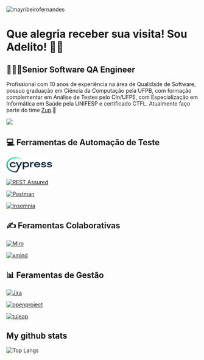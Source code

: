 <p align="left"> <img src="https://komarev.com/ghpvc/?username=adelitofarias&label=Profile%20views&color=0e75b6&style=flat" alt="mayribeirofernandes" /> </p>

# Que alegria receber sua visita! Sou Adelito! 👋😄

## 👨🏻‍💻Senior Software QA Engineer
Profissional com 10 anos de experiência na área de Qualidade de Software, possuo graduação em Ciência da Computação pela UFPB, com formação complementar em Análise de Testes pelo CIn/UFPE, com Especialização em Informática em Saúde pela UNIFESP e certificado CTFL. Atualmente faço parte do time [Zup](https://www.zup.com.br/).🎉

[<img src="https://img.shields.io/badge/linkedin-%230077B5.svg?&style=for-the-badge&logo=linkedin&logoColor=white" />](https://www.linkedin.com/in/adelito/)

## 💻 Ferramentas de Automação de Teste

<p align="left"> 
   <a href="https://www.cypress.io/" target="_blank"> <img src="https://github.com/cypress-io/cypress/raw/develop/assets/cypress-logo-light.png" alt="Cypress.io" width="120" height="40"/> </a>   
</p>

<p align="left"> <a href="https://rest-assured.io/" target="_blank"> <img src="https://rest-assured.io/img/name-transparent.png" alt="REST Assured" width="240" height="40"/> </a> </p>

<p align="left"> <a href="https://www.postman.com/" target="_blank"> <img src="https://avatars.githubusercontent.com/u/10251060?s=200&v=4" alt="Postman" width="50" height="50"/> </a> </p>

<p align="left"> <a href="https://insomnia.rest/" target="_blank"> <img src="https://seeklogo.com/images/I/insomnia-logo-A35E09EB19-seeklogo.com.png" alt="Insomnia" width="50" height="50"/> </a> </p>

## ✍️ Feramentas Colaborativas

<p align="left"> <a href="https://miro.com/" target="_blank"> <img src="https://images.ctfassets.net/udc161ufuk3a/3OpfaicvbVFEOrTyKbnsm1/175320c40b2c67ec332a8b5038337b90/Miro_logo_news.png" alt="Miro" width="200" height="100"/> </a> </p>

<p align="left"> <a href="https://xmind.app/download/" target="_blank"> <img src="https://media.licdn.com/dms/image/D560BAQGE9MCGpZHqmw/company-logo_200_200/0/1664433392125?e=1683763200&v=beta&t=CoxK-d_qvtw6JfNFjQ6DF7I60JxmaUW0gQcH0EFeeWw" alt="xmind" width="100" height="100"/> </a> </p>



## 📊 Feramentas de Gestão

<p align="left"> <a href="https://www.atlassian.com/br/software/jira" target="_blank"> <img src="https://cdn.icon-icons.com/icons2/2699/PNG/512/atlassian_jira_logo_icon_170511.png" alt="Jira" width="50" height="50"/> </a> </p>

<p align="left"> <a href="https://www.openproject.org/" target="_blank"> <img src="https://www.openproject.org/assets/images/press/openproject-icon-original-color-41055eb6.png" alt="openproject" width="50" height="50"/> </a> </p>

<p align="left"> <a href="https://www.tuleap.org/" target="_blank"> <img src="https://d4.alternativeto.net/S9GsjKmmtq8ga0X7WA_RHpbFpByy_YABTF6CjVEgGDs/rs:fill:280:280:0/g:ce:0:0/YWJzOi8vZGlzdC9pY29ucy90dWxlYXAtb3Blbi1hbG1fMTQyMzQxLnBuZw.png" alt="tuleap" width="50" height="50"/> </a> </p>


## My github stats

![Top Langs](https://github-readme-stats.vercel.app/api/top-langs/?username=adelitofarias&layout=compact)

<!--
**adelitofarias/adelitofarias** is a ✨ _special_ ✨ repository because its `README.md` (this file) appears on your GitHub profile.

Here are some ideas to get you started:

- 🔭 I’m currently working on ...
- 🌱 I’m currently learning ...
- 👯 I’m looking to collaborate on ...
- 🤔 I’m looking for help with ...
- 💬 Ask me about ...
- 📫 How to reach me: ...
- 😄 Pronouns: ...
- ⚡ Fun fact: ...
-->
